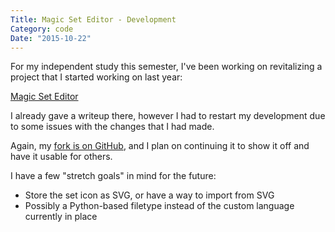 ```yaml
---
Title: Magic Set Editor - Development
Category: code
Date: "2015-10-22"
---
```


For my independent study this semester, I've been working on revitalizing a project that I started working on last year:

[Magic Set Editor][MSE post]

I already gave a writeup there, however I had to restart my development due to some issues with the changes that I had made.

Again, my [fork is on GitHub][fork], and I plan on continuing it to show it off and have it usable for others.

I have a few "stretch goals" in mind for the future:

- Store the set icon as SVG, or have a way to import from SVG
- Possibly a Python-based filetype instead of the custom language currently in place

[MSE post]: {filename}/2015/03/03-magic-set-editor.md
[fork]: http://github.com/msoucy/magicseteditor
